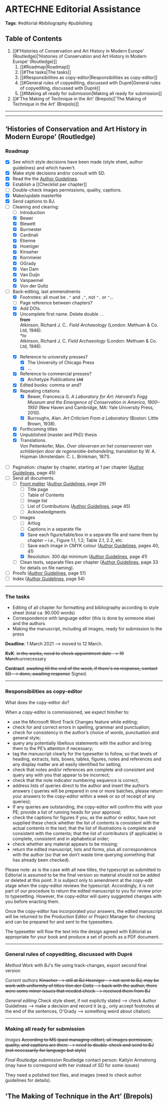 # ARTECHNE Editorial Assistance 

**Tags**: #editorial #bibliography #publishing 

## Table of Contents

1. [[#‘Histories of Conservation and Art History in Modern Europe’ (Routledge)|‘Histories of Conservation and Art History in Modern Europe’ (Routledge)]]
	1. [[#Roadmap|Roadmap]]
	1. [[#The tasks|The tasks]]
	1. [[#Responsibilities as copy-editor|Responsibilities as copy-editor]]
	1. [[#General rules of copyediting, discussed with Dupré|General rules of copyediting, discussed with Dupré]]
	1. [[#Making all ready for submission|Making all ready for submission]]
1. [[#'The Making of Technique in the Art’ (Brepols)|'The Making of Technique in the Art’ (Brepols)]]


---
---

## ‘Histories of Conservation and Art History in Modern Europe’ (Routledge)



### Roadmap
- [x] See which style decisions have been made (style sheet, author guidelines) and which haven't.
- [x] Make style decisions and/or consult with SD.
- [x] Read the the [Author Guidelines](<file:///Users/max/Documents/Dropbox/Making of Art Expertise/3. Routledge Documents/Author+Guidelines+2019.pdf>).
- [x] Establish a [[Checklist per chapter]]
- [ ] Double-check images permissions, quality, captions.
- [x] Make/update masterfile
- [x] Send captions to BJ.
- [ ] Cleaning and clearing:
	- [ ] Introduction
	- [x] Bewer
	- [x] Blewett
	- [x] Burmester
	- [x] Cardinali
	- [x] Etienne
	- [x] Hoeniger
	- [x] Kinseher
	- [x] Kornmeier
	- [x] OGrady
	- [x] Van Dam
	- [x] Van Duijn
	- [x] Vanpaemel
	- [x] Von der Goltz
- [ ] Back-editing, last ammendments
	- [x] Footnotes: all must be `` ." `` and ``,"``, not ``".`` or ``",``.
	- [ ] Page reference between chapters?
	- [x] Add DOIs. 
	- [x] Uncomplete first name. Delete double `..` 
			<br>**from**<br>
			Atkinson, Richard J. C.. _Field Archaeology_ (London: Methuen & Co. Ltd, 1946).
			<br>**to*<br>
			Atkinson, Richard J. C. _Field Archaeology_ (London: Methuen & Co. Ltd, 1946).<br><br>
	- [x] Reference to university presses?
		- [x] The University of Chicago Press
		- [x] ...
	- [x] Reference to commercial presses?
		- [x] Archetype Publications ~~Ltd~~
	- [x] Edited books: comma or and?
	- [x] Repeating citations
		- [x] Bewer, Francesca G. _A Laboratory for Art: Harvard’s Fogg Museum and the Emergence of Conservation in America, 1900–1950_ (New Haven and Cambridge, MA: Yale University Press, 2010).
		- [x] Burroughs, Alan. _Art Criticism From a Laboratory_ (Boston: Little Brown, 1938).
	- [x] Forthcoming titles
	- [x] Unpublished (master and PhD) thesis
	- [x] Translations.
		<br>Von Pettenkofer, Max. _Over olieverven en het conserveeren van schilderijen door de regeneratie-behandeling,_ translation by W. A. Hopman (Amsterdam: C. L. Brinkman, 1871).<br><br>
- [ ] Pagination: chapter by chapter, starting at 1 per chapter ([Author Guidelines](<file:///Users/max/Documents/Dropbox/Making%20of%20Art%20Expertise/3.%20Routledge%20Documents/Author+Guidelines+2019.pdf>), page 45) 
- [ ] Send all documents.
	- [ ] [Front matter](<file:///Users/max/Documents/Dropbox/Making of Art Expertise/1. Text Files/4. Final Version/0.FrontMattter.docx>) ([Author Guidelines](<file:///Users/max/Documents/Dropbox/Making of Art Expertise/3. Routledge Documents/Author+Guidelines+2019.pdf>), page 29)
		- [ ] Title page
		- [ ] Table of Contents
		- [ ] Image list
		- [ ] List of Contributions ([Author Guidelines](<file:///Users/max/Documents/Dropbox/Making of Art Expertise/3. Routledge Documents/Author+Guidelines+2019.pdf>), page 45)
		- [ ] Acknowledgments
	- [ ] Images
		- [ ] Artlog
		- [ ] Captions in a separate file
		- [x] Save each figure/table/box in a separate file and name them by chapter – i.e., Figure 1.1, 1.2; Table 2.1, 2.2, etc.
		- [ ] Save each image in CMYK colour ([Author Guidelines](<file:///Users/max/Documents/Dropbox/Making of Art Expertise/3. Routledge Documents/Author+Guidelines+2019.pdf>), pages 40, 41)
		- [x] Resolution: 300 dpi minimum ([Author Guidelines](<file:///Users/max/Documents/Dropbox/Making of Art Expertise/3. Routledge Documents/Author+Guidelines+2019.pdf>), page 41)
	- [ ] Clean texts, separate files per chapter ([Author Guidelines](<file:///Users/max/Documents/Dropbox/Making of Art Expertise/3. Routledge Documents/Author+Guidelines+2019.pdf>), page 33 for details on file naming).
- [ ] Proofs ([Author Guidelines](<file:///Users/max/Documents/Dropbox/Making of Art Expertise/3. Routledge Documents/Author+Guidelines+2019.pdf>), page 51)
- [ ] Index ([Author Guidelines](<file:///Users/max/Documents/Dropbox/Making of Art Expertise/3. Routledge Documents/Author+Guidelines+2019.pdf>), page 54)

---

### The tasks 
- Editing of all chapter for formatting and bibliography according to style sheet (total ca. 90.000 words)
- Correspondence with language editor (this is done by someone else) and the authors
- Making the manuscript, including all images, ready for submission to the press

**Deadline**: 1 March 2021 --> moved to 12 March.

**KvK**: ~~in the works, need to check appointment date --> 19 March.~~unnecessary

**Contract**: ~~awaiting till the end of the week, if there's no response, contact SD --> done, awaiting response~~ Signed.


---

### Responsibilities as copy-editor
What does the copy-editor do?

When a copy-editor is commissioned, we expect him/her to:

-   use the Microsoft Word Track Changes feature while editing;
-   check for and correct errors in spelling, grammar and punctuation;
-   check for consistency in the author’s choice of words, punctuation and general style;
-  query any potentially libellous statements with the author and bring them to the PE’s attention if necessary;
-   tag the manuscript clearly for the typesetter to follow, so that levels of heading, extracts, lists, boxes, tables, figures, notes and references and any display matter are all easily identified for setting;
-   check that notes and/or references are complete and consistent and query any with you that appear to be incorrect;
-   check that the note indicator numbering sequence is correct;
-   address lists of queries direct to the author and insert the author’s answers ( queries will be prepared in one or more batches, please return your answers to the copy-editor within a week or so of receipt of any queries);
-   If any queries are outstanding, the copy-editor will confirm this with your PE; provide a list of running heads for your approval;
-   check the captions for figures if you, as the author or editor, have not supplied these check whether the list of contents is consistent with the actual contents in the text; that the list of illustrations is complete and consistent with the contents; that the list of contributors (if applicable) is complete, consistent and in alphabetical order;
-   check whether any material appears to be missing;
-   return the edited manuscript, lists and forms, plus all correspondence with the author (so that we don’t waste time querying something that has already been checked).
    

Please note: as is the case with all new titles, the typescript as submitted to Editorial is assumed to be the final version so material should not be added or deleted at this point. It is subject only to amendment at the copy-edit stage when the copy-editor reviews the typescript. Accordingly, it is not part of our procedure to return the edited manuscript to you for review prior to typesetting. However, the copy-editor will query suggested changes with you before enacting them.

Once the copy-editor has incorporated your answers, the edited manuscript will be returned to the Production Editor or Project Manager for checking and can be prepared for and sent to the typesetters.

The typesetter will flow the text into the design agreed with Editorial as appropriate for your book and produce a set of proofs as a PDF document.


---

### General rules of copyediting, discussed with Dupré

*Method*
Work with BJ's file using track-changes, export second final version

*Current authors*
~~Kinseher --> still at BJ
Hoeniger --> not sent to BJ, may be work with uniformity of titles
Von der Goltz --> back with the author, there were some minor issues that needed check --> received them from BJ~~

*General editing*
Check style sheet, if not explictly stated --> check Author Guidelines --> make a decision and record it (e.g., only accept footnotes at the end of the sentences, O'Grady --> something weird about citation).

---

### Making all ready for submission

*Images*
~~According to MS (past managing editor), all images permission, quality, and captions are there --> need to double-check and send to BJ (not necessarily for language but style)~~

*Final Routledge submission*
Routledge contact person: Katlyin Armstrong (may have to correspond with her instead of SD for some issues)

They need a polished text files, and images (need to check author guidelines for details).


 

## 'The Making of Technique in the Art’ (Brepols)






